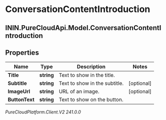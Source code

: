 # ConversationContentIntroduction

## ININ.PureCloudApi.Model.ConversationContentIntroduction

## Properties

|Name | Type | Description | Notes|
|------------ | ------------- | ------------- | -------------|
| **Title** | **string** | Text to show in the title. | |
| **Subtitle** | **string** | Text to show in the subtitle. | [optional] |
| **ImageUrl** | **string** | URL of an image. | [optional] |
| **ButtonText** | **string** | Text to show on the button. | |



_PureCloudPlatform.Client.V2 241.0.0_
